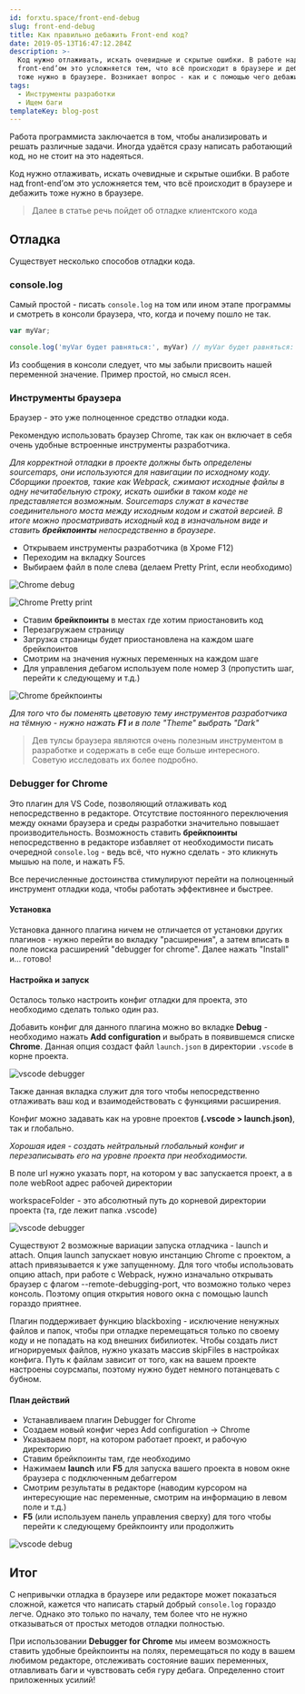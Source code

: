 ```yaml
---
id: forxtu.space/front-end-debug
slug: front-end-debug
title: Как правильно дебажить Front-end код?
date: 2019-05-13T16:47:12.284Z
description: >-
  Код нужно отлаживать, искать очевидные и скрытые ошибки. В работе над
  front-end’ом это усложняется тем, что всё происходит в браузере и дебажить
  тоже нужно в браузере. Возникает вопрос - как и с помощью чего дебажить код?
tags:
  - Инструменты разработки
  - Ищем баги
templateKey: blog-post
---
```

Работа программиста заключается в том, чтобы анализировать и решать различные задачи. Иногда удаётся сразу написать работающий код, но не стоит на это надеяться.

Код нужно отлаживать, искать очевидные и скрытые ошибки. В работе над front-end’ом это усложняется тем, что всё происходит в браузере и дебажить тоже нужно в браузере.

> Далее в статье речь пойдет об отладке клиентского кода

## Отладка

Существует несколько способов отладки кода.

### console.log

Самый простой - писать `console.log` на том или ином этапе программы и смотреть в консоли браузера, что, когда и почему пошло не так.

```js
var myVar;

console.log('myVar будет равняться:', myVar) // myVar будет равняться: undefined
```

Из сообщения в консоли следует, что мы забыли присвоить нашей переменной значение. Пример простой, но смысл ясен.

### Инструменты браузера

Браузер - это уже полноценное средство отладки кода.

Рекомендую использовать браузер Chrome, так как он включает в себя очень удобные встроенные инструменты разработчика.

_Для корректной отладки в проекте должны быть определены sourcemaps, они используются для навигации по исходному коду. Сборщики проектов, такие как Webpack, сжимают исходные файлы в одну нечитабельную строку, искать ошибки в таком коде не представляется возможным. Sourcemaps служат в качестве соединительного моста между исходным кодом и сжатой версией. В итоге можно просматривать исходный код в изначальном виде и ставить **брейкпоинты** непосредственно в браузере_.

* Открываем инструменты разработчика (в Хроме F12)
* Переходим на вкладку Sources
* Выбираем файл в поле слева (делаем Pretty Print, если необходимо)

![Chrome debug](/assets/chrome_debug_1.png "Chrome debug")

![Chrome Pretty print](/assets/chrome_debug_2.png "Chrome Pretty print")

* Ставим **брейкпоинты** в местах где хотим приостановить код
* Перезагружаем страницу
* Загрузка страницы будет приостановлена на каждом шаге брейкпоинтов
* Смотрим на значения нужных переменных на каждом шаге
* Для управления дебагом используем поле номер 3 (пропустить шаг, перейти к следующему и т.д.)

![Chrome брейкпоинты](/assets/chrome_debug_3.png "Chrome брейкпоинты")

_Для того что бы поменять цветовую тему инструментов разработчика на тёмную - нужно нажать **F1** и в поле "Theme" выбрать "Dark"_

> Дев тулсы браузера являются очень полезным инструментом в разработке и содержать в себе еще больше интересного. Советую исследовать их более подробно.

### Debugger for Chrome

Это плагин для VS Code, позволяющий отлаживать код непосредственно в редакторе. Отсутствие постоянного переключения между окнами браузера и среды разработки значительно повышает производительность. Возможность ставить **брейкпоинты** непосредственно в редакторе избавляет от необходимости писать очередной `console.log` - ведь всё, что нужно сделать - это кликнуть мышью на поле, и нажать F5.

Все перечисленные достоинства стимулируют перейти на полноценный инструмент отладки кода, чтобы работать  эффективнее и быстрее.

#### Установка

Установка данного плагина ничем не отличается от установки других плагинов - нужно перейти во вкладку "расширения", а затем вписать в поле поиска расширений "debugger for chrome". Далее нажать "Install" и... готово!

#### Настройка и запуск

Осталось только настроить конфиг отладки для проекта, это необходимо сделать только один раз.

Добавить конфиг для данного плагина можно во вкладке **Debug** - необходимо нажать **Add configuration** и выбрать в появившемся списке **Chrome**. Данная опция создаст файл `launch.json` в директории `.vscode` в корне проекта.

![vscode debugger](/assets/plugin_debug_1.png "vscode debugger")

Также данная вкладка служит для того чтобы непосредственно отлаживать ваш код и взаимодействовать с функциями расширения.

Конфиг можно задавать как на уровне проектов **(.vscode > launch.json)**, так и глобально.

_Хорошая идея - создать нейтральный глобальный конфиг и перезаписывать его на уровне проекта при необходимости._

В поле url нужно указать порт, на котором у вас запускается проект, а в поле webRoot адрес рабочей директории

workspaceFolder  - это абсолютный путь до корневой директории проекта (та, где лежит папка .vscode)

![vscode debugger](/assets/plugin_debug_2.png "vscode debugger")

Существуют 2 возможные вариации запуска отладчика - launch и attach. Опция launch запускает новую инстанцию Chrome с проектом, а attach привязывается к уже запущенному. Для того чтобы использовать опцию attach, при работе с Webpack, нужно изначально открывать браузер с флагом --remote-debugging-port, что возможно только через консоль. Поэтому опция открытия нового окна с помощью launch гораздо приятнее.

Плагин поддерживает функцию blackboxing - исключение ненужных файлов и папок, чтобы при отладке перемещаться только по своему коду и не попадать на код внешних бибилиотек. Чтобы создать лист игнорируемых файлов, нужно указать массив skipFiles в настройках конфига. Путь к файлам зависит от того, как на вашем проекте настроены соурсмапы, поэтому нужно будет немного потанцевать с бубном.

#### План действий

* Устанавливаем плагин Debugger for Chrome
* Создаем новый конфиг через Add configuration -> Chrome
* Указываем порт, на котором работает проект, и рабочую директорию
* Ставим брейкпоинты там, где необходимо
* Нажимаем **launch** или **F5** для запуска вашего проекта в новом окне браузера с подключенным дебаггером
* Смотрим результаты в редакторе (наводим курсором на интересующие нас переменные, смотрим на информацию в левом поле и т.д.)
* **F5** (или используем панель управления сверху) для того чтобы перейти к следующему брейкпоинту или продолжить

![vscode debug](/assets/plugin_debug_3.png "vscode debug")

## Итог

С непривычки отладка в браузере или редакторе может показаться сложной, кажется что написать старый добрый `console.log` гораздо легче. Однако это только по началу, тем более что не нужно отказываться от простых методов отладки полностью. 

При использовании **Debugger for Chrome** мы имеем возможность ставить удобные брейкпоинты на полях, перемещаться по коду в вашем любимом редакторе, отслеживать состояние ваших переменных, отлавливать баги и чувствовать себя гуру дебага. Определенно стоит приложенных усилий!
